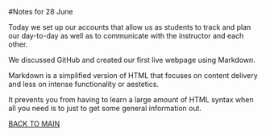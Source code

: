 #Notes for 28 June

Today we set up our accounts that allow us as students to track and plan our day-to-day as well as to communicate with the instructor and each other.

We discussed GitHub and created our first live webpage using Markdown.

Markdown is a simplified version of HTML that focuses on content delivery and less on intense functionality or aestetics.

It prevents you from having to learn a large amount of HTML syntax when all you need is to just to get some general information out.



[BACK TO MAIN](README.md)
